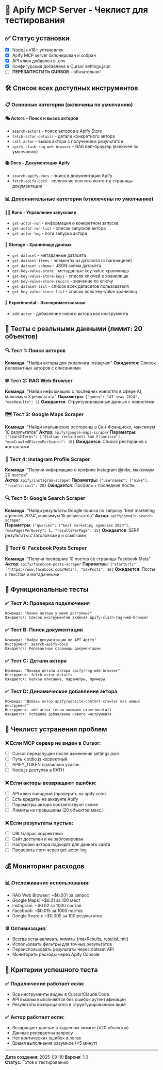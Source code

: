 # 🧪 Apify MCP Server - Чеклист для тестирования

## ✅ Статус установки
- [x] Node.js v18+ установлен
- [x] Apify MCP server склонирован и собран 
- [x] API ключ добавлен в .env
- [x] Конфигурация добавлена в Cursor settings.json
- [ ] **ПЕРЕЗАПУСТИТЬ CURSOR** - обязательно!

## 🛠️ Список всех доступных инструментов

### 📋 Основные категории (включены по умолчанию)

#### 🎭 Actors - Поиск и вызов акторов
- `search-actors` - поиск акторов в Apify Store
- `fetch-actor-details` - детали конкретного актора
- `call-actor` - вызов актора с получением результатов
- `apify-slash-rag-web-browser` - RAG веб-браузер (включен по умолчанию)

#### 📚 Docs - Документация Apify  
- `search-apify-docs` - поиск в документации Apify
- `fetch-apify-docs` - получение полного контента страницы документации

### 📊 Дополнительные категории (отключены по умолчанию)

#### 🏃‍♂️ Runs - Управление запусками
- `get-actor-run` - информация о конкретном запуске
- `get-actor-run-list` - список запусков актора  
- `get-actor-log` - логи запуска актора

#### 💾 Storage - Хранилище данных
- `get-dataset` - метаданные датасета
- `get-dataset-items` - элементы из датасета (с пагинацией)
- `get-dataset-schema` - JSON схема датасета
- `get-key-value-store` - метаданные key-value хранилища
- `get-key-value-store-keys` - список ключей в хранилище
- `get-key-value-store-record` - значение по ключу
- `get-dataset-list` - список всех датасетов пользователя
- `get-key-value-store-list` - список всех key-value хранилищ

#### 🧪 Experimental - Экспериментальные
- `add-actor` - добавление нового актора как инструмента

## 🎯 Тесты с реальными данными (лимит: 20 объектов)

### 🔍 Тест 1: Поиск акторов
**Команда**: "Найди акторы для скрапинга Instagram"
**Ожидается**: Список релевантных акторов с описаниями

### 🌐 Тест 2: RAG Web Browser
**Команда**: "Найди информацию о последних новостях в сфере AI, максимум 3 результата"
**Параметры**: `{"query": "AI news 2024", "maxResults": 3}`
**Ожидается**: Структурированные данные с новостями

### 🗺️ Тест 3: Google Maps Scraper  
**Команда**: "Найди итальянские рестораны в Сан-Франциско, максимум 10 результатов"
**Актор**: `apify/google-maps-scraper`
**Параметры**: `{"searchTerms": ["Italian restaurants San Francisco"], "maxCrawledPlacesPerSearch": 10}`
**Ожидается**: Список ресторанов с контактами

### 📱 Тест 4: Instagram Profile Scraper
**Команда**: "Получи информацию о профиле Instagram @nike, максимум 20 постов"  
**Актор**: `apify/instagram-scraper`
**Параметры**: `{"usernames": ["nike"], "resultsLimit": 20}`
**Ожидается**: Профиль + последние посты

### 🔍 Тест 5: Google Search Scraper
**Команда**: "Найди результаты Google поиска по запросу 'best marketing agencies 2024', максимум 15 результатов"
**Актор**: `apify/google-search-scraper`  
**Параметры**: `{"queries": ["best marketing agencies 2024"], "maxPagesPerQuery": 1, "resultsPerPage": 15}`
**Ожидается**: SERP результаты с заголовками и ссылками

### 📘 Тест 6: Facebook Posts Scraper
**Команда**: "Получи последние 10 постов со страницы Facebook Meta"
**Актор**: `apify/facebook-posts-scraper`
**Параметры**: `{"startUrls": ["https://www.facebook.com/Meta"], "maxPosts": 10}`
**Ожидается**: Посты с текстом и метаданными

## 🧪 Функциональные тесты

### ✅ Тест A: Проверка подключения
```
Команда: "Какие акторы у меня доступны?"
Ожидается: Список инструментов включая apify-slash-rag-web-browser
```

### ✅ Тест B: Поиск документации
```
Команда: "Найди документацию по API Apify"
Инструмент: search-apify-docs
Ожидается: Релевантные страницы документации
```

### ✅ Тест C: Детали актора
```
Команда: "Покажи детали актора apify/rag-web-browser"
Инструмент: fetch-actor-details  
Ожидается: Полное описание, параметры, примеры
```

### ✅ Тест D: Динамическое добавление актора
```
Команда: "Добавь актор apify/website-content-crawler как новый инструмент"
Инструмент: add-actor (если включен experimental)
Ожидается: Успешное добавление нового инструмента
```

## 🚨 Чеклист устранения проблем

### ❌ Если MCP сервер не виден в Cursor:
- [ ] Cursor перезапущен после изменения settings.json
- [ ] Путь к stdio.js корректный
- [ ] APIFY_TOKEN правильно указан
- [ ] Node.js доступен в PATH

### ❌ Если акторы возвращают ошибки:
- [ ] API ключ валидный (проверить на apify.com)  
- [ ] Есть кредиты на аккаунте Apify
- [ ] Параметры актора соответствуют схеме
- [ ] Лимиты не превышены (20 объектов макс.)

### ❌ Если результаты пустые:
- [ ] URL/запрос корректный
- [ ] Сайт доступен и не заблокирован
- [ ] Настройки актора подходят для данного сайта
- [ ] Проверить логи через get-actor-log

## 💰 Мониторинг расходов

### 📊 Отслеживание использования:
- RAG Web Browser: ~$0.001 за запрос  
- Google Maps: ~$0.01 за 100 мест
- Instagram: ~$0.02 за 1000 постов
- Facebook: ~$0.015 за 1000 постов  
- Google Search: ~$0.005 за 100 результатов

### ⚙️ Оптимизация:
- Всегда устанавливать лимиты (maxResults, resultsLimit)
- Использовать фильтры для точных результатов
- Переиспользовать результаты через dataset API
- Мониторить расходы через Apify Console

## 🎯 Критерии успешного теста

### ✅ Подключение работает если:
- Все инструменты видны в Cursor/Claude Code
- API вызовы выполняются без ошибок аутентификации
- Результаты возвращаются в структурированном виде

### ✅ Актор работает если:  
- Возвращает данные в заданном лимите (≤20 объектов)
- Данные релевантны запросу
- Нет критических ошибок в логах
- Время выполнения разумное (<5 минут)

---

**Дата создания**: 2025-09-10
**Версия**: 1.0  
**Статус**: Готов к тестированию
